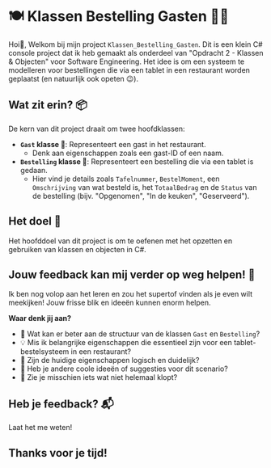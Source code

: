 

# 🍽️ Klassen Bestelling Gasten 🧑‍💻

Hoi👋, Welkom bij mijn project `Klassen_Bestelling_Gasten`.
Dit is een klein C# console project dat ik heb gemaakt als onderdeel van "Opdracht 2 - Klassen & Objecten" voor Software Engineering. Het idee is om een systeem te modelleren voor bestellingen die via een tablet in een restaurant worden geplaatst (en natuurlijk ook opeten 😉).

## Wat zit erin? 📦

De kern van dit project draait om twee hoofdklassen:

* **`Gast` klasse 🧍**: Representeert een gast in het restaurant.
    * Denk aan eigenschappen zoals een gast-ID of een naam.
* **`Bestelling` klasse 📝**: Representeert een bestelling die via een tablet is gedaan.
    * Hier vind je details zoals `Tafelnummer`, `BestelMoment`, een `Omschrijving` van wat besteld is, het `TotaalBedrag` en de `Status` van de bestelling (bijv. "Opgenomen", "In de keuken", "Geserveerd").

## Het doel 🎯

Het hoofddoel van dit project is om te oefenen met het opzetten en gebruiken van klassen en objecten in C#. 

## Jouw feedback kan mij verder op weg helpen! 🌟

Ik ben nog volop aan het leren en zou het supertof vinden als je even wilt meekijken! Jouw frisse blik en ideeën kunnen enorm helpen.

**Waar denk jij aan?**
* 🤔 Wat kan er beter aan de structuur van de klassen `Gast` en `Bestelling`?
* 💡 Mis ik belangrijke eigenschappen die essentieel zijn voor een tablet-bestelsysteem in een restaurant?
* 🧐 Zijn de huidige eigenschappen logisch en duidelijk?
* 🚀 Heb je andere coole ideeën of suggesties voor dit scenario?
* 🐛 Zie je misschien iets wat niet helemaal klopt?

## Heb je feedback? 📬

Laat het me weten!

## Thanks voor je tijd! 
